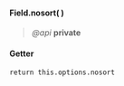 #### Field.nosort(  )
> *@api* **private**   

<div class="code-header"> <h4>Getter</h4></div><pre class=" language-javascript"><code class="language-javascript">return this.options.nosort
</code></pre>

<div class="code-header addGitHubLink" data-file="lib/field.js#L212"> &nbsp;</div><pre class=" language-javascript hideCode api"></pre> 
